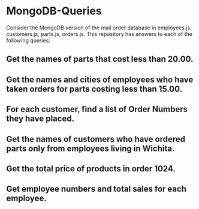 # MongoDB-Queries
Consider the MongoDB version of the mail order database in employees.js, customers.js, parts.js, orders.js. This repository has answers to each of the following queries:
## Get the names of parts that cost less than 20.00.
## Get the names and cities of employees who have taken orders for parts costing less than 15.00.
## For each customer, find a list of Order Numbers they have placed.
## Get the names of customers who have ordered parts only from employees living in Wichita.
## Get the total price of products in order 1024.
## Get employee numbers and total sales for each employee.
